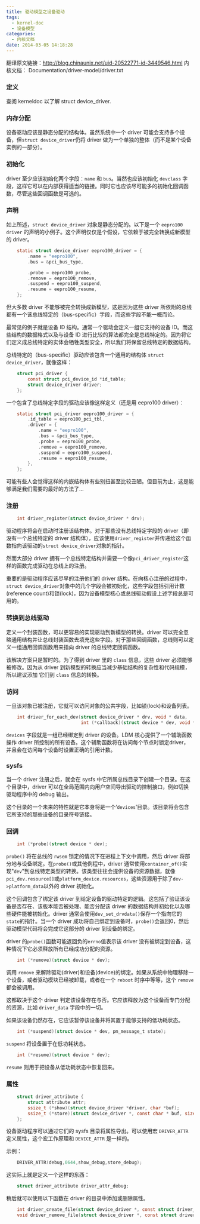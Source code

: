 ```yaml
---
title: 驱动模型之设备驱动
tags:
  - kernel-doc
  - 设备模型
categories:
  - 内核文档
date: 2014-03-05 14:18:28
---
```


翻译原文链接：<http://blog.chinaunix.net/uid-20522771-id-3449546.html>
内核文档： Documentation/driver-model/driver.txt

<!--more-->
### 定义

查阅 kerneldoc 以了解 struct device_driver.

### 内存分配

设备驱动应该是静态分配的结构体。虽然系统中一个 driver 可能会支持多个设备，但`struct device_driver`仍将 driver 做为一个单独的整体（而不是某个设备实例的一部分）。

### 初始化

driver 至少应该初始化两个字段：`name` 和 `bus`。当然也应该初始化 `devclass` 字段，这样它可以在内部获得适当的链接。同时它也应该尽可能多的初始化回调函数，尽管这些回调函数是可选的。

### 声明

如上所述，`struct device_driver` 对象是静态分配的。以下是一个 `eepro100 driver` 的声明的小例子。这个声明仅仅是个假设，它依赖于被完全转换成新模型的 driver。
```c
    static struct device_driver eepro100_driver = {
        .name = "eepro100",
        .bus = &pci_bus_type,

        .probe = eepro100_probe,
        .remove = eepro100_remove,
        .suspend = eepro100_suspend,
        .resume = eepro100_resume,
    };
```

但大多数 driver 不能够被完全转换成新模型，这是因为这些 driver 所依附的总线都有一个该总线特定的（bus-specific）字段，而这些字段不能一概而论。

最常见的例子就是设备 ID 结构。通常一个驱动会定义一组它支持的设备 ID。而这些结构的数据格式以及与设备 ID 进行比较的算法都完全是总线特定的。因为将它们定义成总线特定的实体会牺牲类型安全，所以我们将保留总线特定的数据结构。

总线特定的（bus-specific）驱动应该包含一个通用的结构体 `struct device_driver`，就像这样：
```c
    struct pci_driver {
        const struct pci_device_id *id_table;
        struct device_driver driver;
    };
```

一个包含了总线特定字段的驱动应该像这样定义（还是用 eepro100 driver）：
```c
    static struct pci_driver eepro100_driver = {
        .id_table = eepro100_pci_tbl,
        .driver = {
            .name = "eepro100",
            .bus = &pci_bus_type,
            .probe = eepro100_probe,
            .remove = eepro100_remove,
            .suspend = eepro100_suspend,
            .resume = eepro100_resume,
        },
    };
```

可能有些人会觉得这样的内嵌结构体有些别扭甚至比较丑陋。但目前为止，这是能够满足我们需要的最好的方法了...

### 注册

```c
    int driver_register(struct device_driver * drv);
```
驱动程序将会在启动时注册该结构体。对于那些没有总线特定字段的 driver（即没有一个总线特定的 driver 结构体），应该使用`driver_register`并传递给这个函数指向该驱动的`struct device_driver`对象的指针。

然而大部分 driver 拥有一个总线特定结构并需要一个像`pci_driver_register`这样的函数完成驱动在总线上的注册。

重要的是驱动程序应该尽早的注册他们的 driver 结构。在向核心注册的过程中，`struct device_driver`对象中的几个字段会被初始化，这些字段包括引用计数(reference count)和锁(lock)，因为设备模型核心或总线驱动假设上述字段总是可用的。

### 转换到总线驱动

定义一个封装函数，可以更容易的实现驱动到新模型的转换。driver 可以完全忽略通用结构并让总线封装函数去填充这些字段。对于那些回调函数，总线则可以定义一组通用回调函数用来指向 driver 的总线特定回调函数。

该解决方案只是暂时的。为了得到 driver 里的 `class` 信息，这些 driver 必须能够被修改。因为从 driver 到新模型的转换应当减少基础结构的复杂性和代码规模，所以建议添加 它们到 `class` 信息的转换。

### 访问

一旦该对象已被注册，它就可以访问对象的公共字段，比如锁(lock)和设备列表。
```c
    int driver_for_each_dev(struct device_driver * drv, void * data,
                            int (*callback)(struct device * dev, void * data));
```

`devices` 字段就是一组已经绑定到 driver 的设备。LDM 核心提供了一个辅助函数操作 driver 所控制的所有设备。这个辅助函数将在访问每个节点时锁定driver，并且会在访问每个设备时设置正确的引用计数。

### sysfs

当一个 driver 注册之后，就会在 sysfs 中它所属总线目录下创建一个目录。在这个目录中，driver 可以在全局范围内向用户空间导出驱动的控制接口，例如切换驱动程序中的 debug 输出。

这个目录的一个未来的特性就是它本身将是一个‘`devices`’目录。该目录将会包含它所支持的那些设备的目录符号链接。

### 回调

```c
    int (*probe)(struct device * dev);
```

`probe()` 将在总线的 `rwsem` 锁定的情况下在进程上下文中调用，然后 driver 将部分地与设备绑定。在`probe()`或其他例程中，driver 通常使用`container_of()`实现"`dev`"到总线特定类型的转换。该类型往往会提供设备的资源数据，就像`pci_dev.resource[]`或`platform_device.resources`，这些资源用于除了`dev->platform_data`以外的 driver 初始化。

这个回调包含了绑定该 driver 到给定设备的驱动特定的逻辑。这包括了验证该设备是否存在、该版本能否被处理、能否分配该 driver 的数据结构并初始化以及哪些硬件能被初始化。driver 通常会使用`dev_set_drvdata()`保存一个指向它的`state`的指针。当一个 driver 成功将自己绑定到设备时，`probe()`会返回0，然后驱动模型代码将会完成它这部分的 driver 到设备的绑定。

driver 的`probe()`函数可能返回负的`errno`值表示该 driver 没有被绑定到设备，这种情况下它必须释放所有已经成功分配的资源。
```c
    int (*remove)(struct device * dev);
```
调用 `remove` 来解除驱动(driver)和设备(device)的绑定。如果从系统中物理移除一个设备，或者驱动模块已经被卸载，或者在一个 `reboot` 时序中等等，这个 `remove` 都会被调用。

这都取决于这个 driver 判定该设备存在与否。它应该释放为这个设备而专门分配的资源，比如 `driver_data` 字段中的一切。

如果该设备仍然存在，它应该暂停该设备并将其置于能够支持的低功耗状态。
```c
    int (*suspend)(struct device * dev, pm_message_t state);
```
`suspend` 将设备置于在低功耗状态。

```c
    int (*resume)(struct device * dev);
```
`resume` 则用于把设备从低功耗状态中恢复回来。

### 属性

```c
    struct driver_attribute {
        struct attribute attr;
        ssize_t (*show)(struct device_driver *driver, char *buf);
        ssize_t (*store)(struct device_driver *, const char * buf, size_t count);
    };
```

设备驱动程序可以通过它们的 sysfs 目录将属性导出。可以使用宏 `DRIVER_ATTR` 定义属性，这个宏工作原理和 `DEVICE_ATTR` 是一样的。

示例：
```c
    DRIVER_ATTR(debug,0644,show_debug,store_debug);
```

这实际上就是定义一个这样的东西：
```c
    struct driver_attribute driver_attr_debug;
```

稍后就可以使用以下函数在 driver 的目录中添加或删除属性。
```c
    int driver_create_file(struct device_driver *, const struct driver_attribute *);
    void driver_remove_file(struct device_driver *, const struct driver_attribute *);
```
